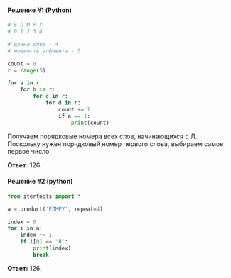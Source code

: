 #### Решение #1 (Python)
```python
# Е Л М Р У
# 0 1 2 3 4

# длина слов - 4
# мощность алфавита - 5

count = 0
r = range(5)

for a in r:
	for b in r:
		for c in r:
			for d in r:
				count += 1
				if a == 1:
					print(count)
```

Получаем порядковые номера всех слов, начинающихся с Л. Поскольку нужен порядковый номер первого слова, выбираем самое первое число.

**Ответ:** 126.

#### Решение #2 (python)
```python
from itertools import *

a = product('ЕЛМРУ', repeat=4)

index = 0
for i in a:
    index += 1
    if i[0] == 'Л':
        print(index)
        break
```
**Ответ:** 126.
